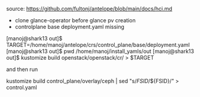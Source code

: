 source: https://github.com/fultonj/antelope/blob/main/docs/hci.md

- clone glance-operator before glance pv creation
- controlplane base deployment.yaml missing

 [manoj@shark13 out]$ TARGET=/home/manoj/antelope/crs/control_plane/base/deployment.yaml
[manoj@shark13 out]$ pwd
/home/manoj/install_yamls/out
[manoj@shark13 out]$ kustomize build openstack/openstack/cr/ > $TARGET

and then run

kustomize build control_plane/overlay/ceph | sed "s/_FSID_/${FSID}/" > control.yaml
